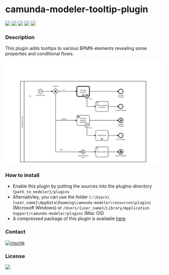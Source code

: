 # camunda-modeler-tooltip-plugin

[![](https://img.shields.io/badge/Camunda%20Modeler-3.7+-blue.svg)](https://github.com/camunda/camunda-modeler)
[![](https://img.shields.io/github/v/release/viadee/camunda-modeler-tooltip-plugin)](https://github.com/viadee/camunda-modeler-tooltip-plugin/releases)
[![](https://img.shields.io/github/release-date/viadee/camunda-modeler-tooltip-plugin)](https://github.com/viadee/camunda-modeler-tooltip-plugin/releases)
[![](https://img.shields.io/github/issues/viadee/camunda-modeler-tooltip-plugin)](https://github.com/viadee/camunda-modeler-tooltip-plugin/issues)
[![](https://img.shields.io/github/stars/viadee/camunda-modeler-tooltip-plugin)](https://github.com/viadee/camunda-modeler-tooltip-plugin/stargazers)

### Description
This plugin adds tooltips to various BPMN-elements revealing some properties and conditional flows.

![](docs/preview.gif)

### How to install
* Enable this plugin by putting the sources into the plugins-directory `{path_to_modeler}/plugins`  
* Alternativley, you can use the folder `C:\Users\{user_name}\AppData\Roaming\camunda-modeler\resources\plugins` (Microsoft Windows) or
`/Users/{user_name}/Library/Application Support/camunda-modeler/plugins` (Mac OS)
* A compressed package of this plugin is available [here](https://github.com/viadee/camunda-modeler-tooltip-plugin/releases)

### Contact
[![rnschk](https://img.shields.io/twitter/follow/rnschk.svg)](https://twitter.com/rnschk)  

### License
[![](https://img.shields.io/github/license/viadee/camunda-modeler-tooltip-plugin)](https://github.com/viadee/camunda-modeler-tooltip-plugin/blob/master/LICENSE)
